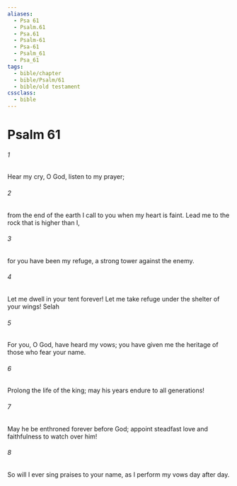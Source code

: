 ```yaml
---
aliases:
  - Psa 61
  - Psalm.61
  - Psa.61
  - Psalm-61
  - Psa-61
  - Psalm_61
  - Psa_61
tags:
  - bible/chapter
  - bible/Psalm/61
  - bible/old testament
cssclass:
  - bible
---
```


# Psalm 61

###### 1
Hear my cry, O God, listen to my prayer;
###### 2
from the end of the earth I call to you when my heart is faint. Lead me to the rock that is higher than I,
###### 3
for you have been my refuge, a strong tower against the enemy.
###### 4
Let me dwell in your tent forever! Let me take refuge under the shelter of your wings! Selah
###### 5
For you, O God, have heard my vows; you have given me the heritage of those who fear your name.
###### 6
Prolong the life of the king; may his years endure to all generations!
###### 7
May he be enthroned forever before God; appoint steadfast love and faithfulness to watch over him!
###### 8
So will I ever sing praises to your name, as I perform my vows day after day.


